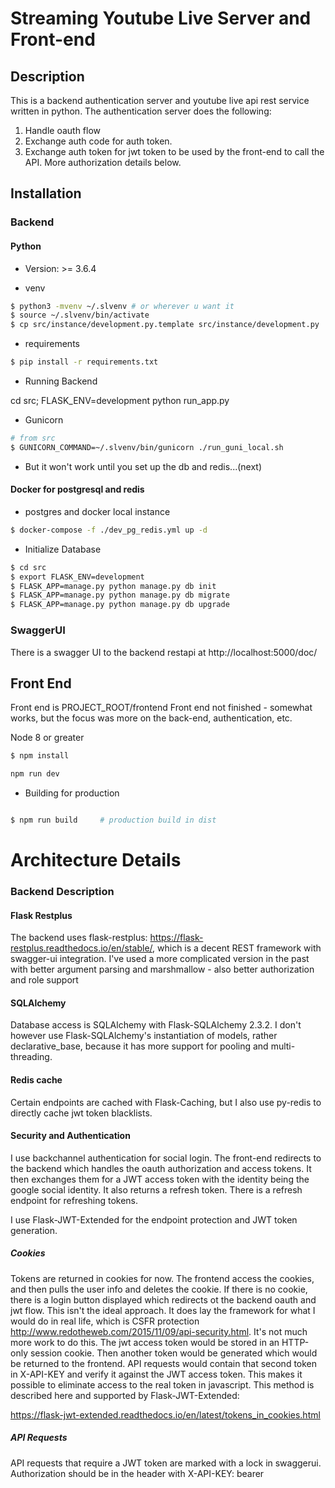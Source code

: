 # Streaming Youtube Live Server and Front-end

## Description

This is a backend authentication server and youtube live api rest service
written in python. The authentication server does the following:
1. Handle oauth flow
2. Exchange auth code for auth token.
3. Exchange auth token for jwt token to be used by the front-end to
call the API.
More authorization details below.

## Installation

### Backend

#### Python


- Version: >= 3.6.4

- venv

```bash
$ python3 -mvenv ~/.slvenv # or wherever u want it
$ source ~/.slvenv/bin/activate
$ cp src/instance/development.py.template src/instance/development.py

```
- requirements

```bash
$ pip install -r requirements.txt
```
- Running Backend

cd src; FLASK_ENV=development python run_app.py

- Gunicorn

```bash
# from src
$ GUNICORN_COMMAND=~/.slvenv/bin/gunicorn ./run_guni_local.sh
```

- But it won't work until you set up the db and redis...(next)

#### Docker for postgresql and redis

- postgres and docker local instance

```bash
$ docker-compose -f ./dev_pg_redis.yml up -d
```

- Initialize Database

```bash
$ cd src
$ export FLASK_ENV=development
$ FLASK_APP=manage.py python manage.py db init
$ FLASK_APP=manage.py python manage.py db migrate
$ FLASK_APP=manage.py python manage.py db upgrade
```

### SwaggerUI

There is a swagger UI to the backend restapi at http://localhost:5000/doc/



## Front End

Front end is PROJECT_ROOT/frontend
Front end not finished - somewhat works, but the focus was more on the
back-end, authentication, etc.

Node 8 or greater

```bash
$ npm install
```

```bash
npm run dev
```

- Building for production

```bash

$ npm run build		# production build in dist

```

# Architecture Details

### Backend Description

#### Flask Restplus

The backend uses flask-restplus: https://flask-restplus.readthedocs.io/en/stable/,
which is a decent REST framework with swagger-ui integration. I've used a more
complicated version in the past with better argument parsing and marshmallow -
also better authorization and role support

#### SQLAlchemy

Database access is SQLAlchemy with Flask-SQLAlchemy 2.3.2. I don't however use 
Flask-SQLAlchemy's instantiation of models, rather declarative_base, because
it has more support for pooling and multi-threading.

#### Redis cache

Certain endpoints are cached with Flask-Caching, but I also use py-redis to 
directly cache jwt token blacklists.

#### Security and Authentication

I use backchannel authentication for social login. The front-end redirects to
the backend which handles the oauth authorization and access tokens. It then
exchanges them for a JWT access token with the identity being the google social
identity. It also returns a refresh token. There is a refresh endpoint for refreshing
tokens. 

I use Flask-JWT-Extended for the endpoint protection and JWT token generation.

##### Cookies

Tokens are returned in cookies for now. The frontend access the cookies, 
and then pulls the user info and deletes the cookie. 
If there is no cookie, there is a login button
displayed which redirects ot the backend oauth and jwt flow.
This isn't the ideal approach. It does lay the framework for what I would do in real
life, which is CSFR protection http://www.redotheweb.com/2015/11/09/api-security.html. 
It's not much more work to do this.
The jwt access token would be stored in an HTTP-only
session cookie. Then another token would be generated which would be returned to
the frontend. API requests would contain that second token in X-API-KEY and
verify it against the JWT access token. This makes it possible to eliminate 
access to the real token in javascript. This method is described here and supported
by Flask-JWT-Extended: 

https://flask-jwt-extended.readthedocs.io/en/latest/tokens_in_cookies.html


##### API Requests 

API requests that require a JWT token are marked with a lock in swaggerui. 
Authorization should be in the header with X-API-KEY: bearer <token>

